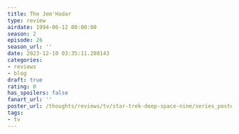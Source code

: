```yaml
---
title: The Jem'Hadar
type: review
airdate: 1994-06-12 00:00:00
season: 2
episode: 26
season_url: ''
date: 2023-12-10 03:35:11.288143
categories:
- reviews
- blog
draft: true
rating: 0
has_spoilers: false
fanart_url: ''
poster_url: /thoughts/reviews/tv/star-trek-deep-space-nine/series_poster.jpg
tags:
- tv
---
```


